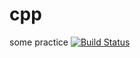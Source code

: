 # cpp
some practice
[![Build Status](https://secure.travis-ci.org/sylviaxgj/cpp.png)](https://travis-ci.org/sylviaxgj/cpp)
